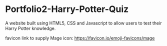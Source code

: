 # Portfolio2-Harry-Potter-Quiz
A website built using HTML5, CSS and Javascript to allow users to test their Harry Potter knowledge.

favicon link to supply Mage icon: https://favicon.io/emoji-favicons/mage